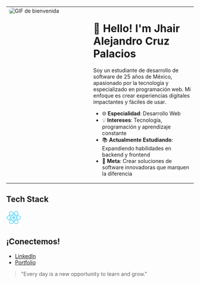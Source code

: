 <!-- Deja una línea en blanco arriba para separar del contenido anterior -->

<table>
  <tr>
    <td width="200" style="vertical-align: top;">
      <img 
        src="https://giffiles.alphacoders.com/196/196102.gif"
        width="200"
        alt="GIF de bienvenida"
        style="border-radius:10px;"
      />
    </td>
    <td style="vertical-align: top; padding-left: 20px;">
      <h1>👋 Hello! I'm Jhair Alejandro Cruz Palacios</h1>
      <p>
        Soy un estudiante de desarrollo de software de 25 años de México, 
        apasionado por la tecnología y especializado en programación web. 
        Mi enfoque es crear experiencias digitales impactantes y fáciles de usar.
      </p>
      <ul>
        <li>🌐 <strong>Especialidad</strong>: Desarrollo Web</li>
        <li>💡 <strong>Intereses</strong>: Tecnología, programación y aprendizaje constante</li>
        <li>📚 <strong>Actualmente Estudiando</strong>: Expandiendo habilidades en backend y frontend</li>
        <li>🎯 <strong>Meta</strong>: Crear soluciones de software innovadoras que marquen la diferencia</li>
      </ul>
    </td>
  </tr>
</table>

<h2>Tech Stack</h2>
<p>
  <!-- Íconos de tecnologías -->
  <img 
    src="https://raw.githubusercontent.com/devicons/devicon/master/icons/react/react-original.svg" 
    alt="React" 
    width="40" 
    style="margin-right: 10px;" 
  />
  <!-- ... resto de íconos ... -->
</p>

<h2>¡Conectemos!</h2>
<ul>
  <li><a href="https://www.linkedin.com/">LinkedIn</a></li>
  <li><a href="https://www.yourportfolio.com/">Portfolio</a></li>
</ul>

<blockquote>
  "Every day is a new opportunity to learn and grow."
</blockquote>
